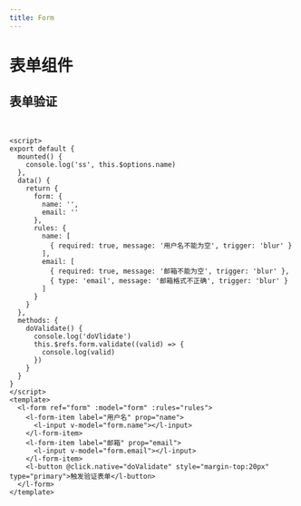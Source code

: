 ```yaml
---
title: Form
---
```

# 表单组件


## 表单验证

<br>

<script>
export default {
  mounted() {
    console.log('ss', this.$options.name)
  },
  data() {
    return {
      form: {
        name: '',
        email: ''
      },
      rules: {
        name: [
          { required: true, message: '用户名不能为空', trigger: 'blur' }
        ],
        email: [
          { required: true, message: '邮箱不能为空', trigger: 'blur' },
          { type: 'email', message: '邮箱格式不正确', trigger: 'blur' }
        ]
      }
    }
  },
  methods: {
    doValidate() {
      console.log('doVlidate')
      this.$refs.form.validate((valid) => {
        console.log(valid)
      })
    }
  }
}
</script>
<template>
  <l-form ref="form" :model="form" :rules="rules">
    <l-form-item label="用户名" prop="name">
      <l-input v-model="form.name"></l-input>
    </l-form-item>
    <l-form-item label="邮箱" prop="email">
      <l-input v-model="form.email"></l-input>
    </l-form-item>
    <l-button @click.native="doValidate" style="margin-top:20px" type="primary">触发验证表单</l-button>
  </l-form>
</template>

```vue
<script>
export default {
  mounted() {
    console.log('ss', this.$options.name)
  },
  data() {
    return {
      form: {
        name: '',
        email: ''
      },
      rules: {
        name: [
          { required: true, message: '用户名不能为空', trigger: 'blur' }
        ],
        email: [
          { required: true, message: '邮箱不能为空', trigger: 'blur' },
          { type: 'email', message: '邮箱格式不正确', trigger: 'blur' }
        ]
      }
    }
  },
  methods: {
    doValidate() {
      console.log('doVlidate')
      this.$refs.form.validate((valid) => {
        console.log(valid)
      })
    }
  }
}
</script>
<template>
  <l-form ref="form" :model="form" :rules="rules">
    <l-form-item label="用户名" prop="name">
      <l-input v-model="form.name"></l-input>
    </l-form-item>
    <l-form-item label="邮箱" prop="email">
      <l-input v-model="form.email"></l-input>
    </l-form-item>
    <l-button @click.native="doValidate" style="margin-top:20px" type="primary">触发验证表单</l-button>
  </l-form>
</template>
```
